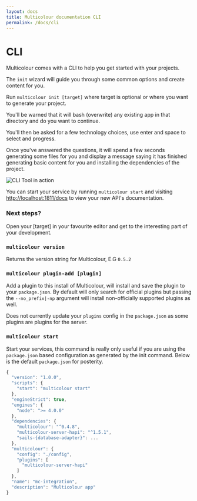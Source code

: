 ```yaml
---
layout: docs
title: Multicolour documentation CLI
permalink: /docs/cli
---
```


# CLI

Multicolour comes with a CLI to help you get started with your projects.

The `init` wizard will guide you through some common options and create content for you.

Run `multicolour init [target]` where target is optional or where you want to generate your project.

You'll be warned that it will bash (overwrite) any existing app in that directory and do you want to continue.

You'll then be asked for a few technology choices, use enter and space to select and progress.

Once you've answered the questions, it will spend a few seconds generating some files for you and display a message saying it has finished generating basic content for you and installing the dependencies of the project.

![CLI Tool in action](https://www.dropbox.com/s/6qlxag25rwy5wg6/cli.gif?dl=1)

You can start your service by running `multicolour start` and visiting [http://localhost:1811/docs](http://localhost:1811/docs) to view your new API's documentation.

### Next steps?

Open your [target] in your favourite editor and get to the interesting part of your development.

### `multicolour version`

Returns the version string for Multicolour, E.G `0.5.2`

### `multicolour plugin-add [plugin]`

Add a plugin to this install of Multicolour, will install and save the plugin to your `package.json`. By default will only search for official plugins but passing the `--no_prefix|-np` argument will install non-officially supported plugins as well.

Does not currently update your `plugins` config in the `package.json` as some plugins are plugins for the server.

### `multicolour start`

Start your services, this command is really only useful if you are using the `package.json` based configuration as generated by the init command. Below is the default `package.json` for posterity.

```javascript
{
  "version": "1.0.0",
  "scripts": {
    "start": "multicolour start"
  },
  "engineStrict": true,
  "engines": {
    "node": ">= 4.0.0"
  },
  "dependencies": {
    "multicolour": "^0.4.8",
    "multicolour-server-hapi": "^1.5.1",
    "sails-{database-adapter}": ...
  },
  "multicolour": {
    "config": "./config",
    "plugins": [
      "multicolour-server-hapi"
    ]
  },
  "name": "mc-integration",
  "description": "Multicolour app"
}

```
